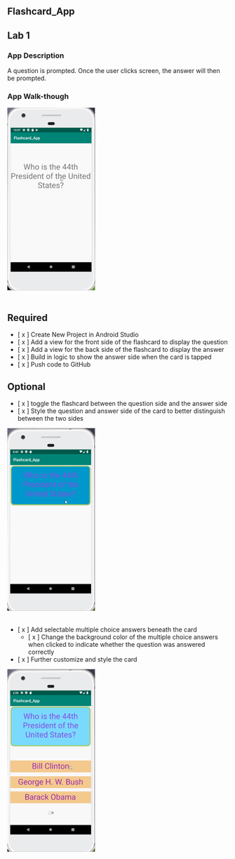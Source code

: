 ## Flashcard_App

## Lab 1

### App Description
A question is prompted. Once the user clicks screen, the answer will then be prompted.

### App Walk-though

<img src="Images/lab1.gif" width=200><br><br>


## Required
- [ x ] Create New Project in Android Studio
- [ x ] Add a view for the front side of the flashcard to display the question
- [ x ] Add a view for the back side of the flashcard to display the answer
- [ x ] Build in logic to show the answer side when the card is tapped
- [ x ] Push code to GitHub
## Optional
- [ x ] toggle the flashcard between the question side and the answer side
- [ x ] Style the question and answer side of the card to better distinguish between the two sides

<img src="Images/lab1_optional1.gif" width=200><br><br>

- [ x ] Add selectable multiple choice answers beneath the card
   - [ x ] Change the background color of the multiple choice answers when clicked to indicate whether the question was answered correctly
- [ x ] Further customize and style the card

<img src="Images/lab1_optional2.gif" width=200><br><br>
